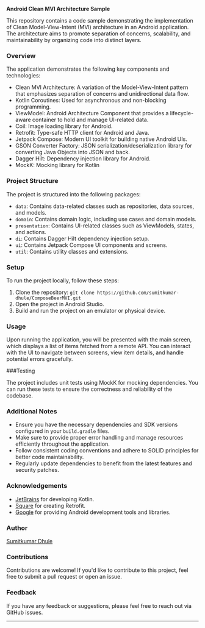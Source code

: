 **Android Clean MVI Architecture Sample**

This repository contains a code sample demonstrating the implementation of Clean Model-View-Intent (MVI) architecture in an Android application. The architecture aims to promote separation of concerns, scalability, and maintainability by organizing code into distinct layers.

### Overview

The application demonstrates the following key components and technologies:

- Clean MVI Architecture: A variation of the Model-View-Intent pattern that emphasizes separation of concerns and unidirectional data flow.
- Kotlin Coroutines: Used for asynchronous and non-blocking programming.
- ViewModel: Android Architecture Component that provides a lifecycle-aware container to hold and manage UI-related data.
- Coil: Image loading library for Android.
- Retrofit: Type-safe HTTP client for Android and Java.
- Jetpack Compose: Modern UI toolkit for building native Android UIs.
- GSON Converter Factory: JSON serialization/deserialization library for converting Java Objects into JSON and back.
- Dagger Hilt: Dependency injection library for Android.
- MockK: Mocking library for Kotlin

### Project Structure

The project is structured into the following packages:

- `data`: Contains data-related classes such as repositories, data sources, and models.
- `domain`: Contains domain logic, including use cases and domain models.
- `presentation`: Contains UI-related classes such as ViewModels, states, and actions.
- `di`: Contains Dagger Hilt dependency injection setup.
- `ui`: Contains Jetpack Compose UI components and screens.
- `util`: Contains utility classes and extensions.

### Setup

To run the project locally, follow these steps:

1. Clone the repository: `git clone https://github.com/sumitkumar-dhule/ComposeBeerMVI.git`
2. Open the project in Android Studio.
3. Build and run the project on an emulator or physical device.

### Usage

Upon running the application, you will be presented with the main screen, which displays a list of items fetched from a remote API. You can interact with the UI to navigate between screens, view item details, and handle potential errors gracefully.

###Testing

The project includes unit tests using MockK for mocking dependencies. You can run these tests to ensure the correctness and reliability of the codebase.

### Additional Notes

- Ensure you have the necessary dependencies and SDK versions configured in your `build.gradle` files.
- Make sure to provide proper error handling and manage resources efficiently throughout the application.
- Follow consistent coding conventions and adhere to SOLID principles for better code maintainability.
- Regularly update dependencies to benefit from the latest features and security patches.

### Acknowledgements

- [JetBrains](https://www.jetbrains.com/) for developing Kotlin.
- [Square](https://square.github.io/) for creating Retrofit.
- [Google](https://developer.android.com/) for providing Android development tools and libraries.

### Author

[Sumitkumar Dhule](https://github.com/sumitkumar-dhule)

### Contributions

Contributions are welcome! If you'd like to contribute to this project, feel free to submit a pull request or open an issue.

### Feedback

If you have any feedback or suggestions, please feel free to reach out via GitHub issues.

---

